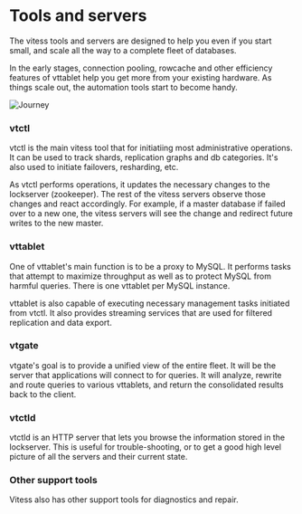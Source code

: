 # Tools and servers
The vitess tools and servers are designed to help you even
if you start small, and scale all the way to a complete fleet
of databases.

In the early stages, connection pooling, rowcache and other
efficiency features of vttablet help you get more from your
existing hardware.
As things scale out, the automation tools start to become handy.

![Journey](https://raw.github.com/youtube/vitess/master/doc/VitessJourney.png)

### vtctl
vtctl is the main vitess tool that for initiatiing most
administrative operations.
It can be used to track shards, replication graphs and
db categories.
It's also used to initiate failovers, resharding, etc.

As vtctl performs operations, it updates the necessary
changes to the lockserver (zookeeper).
The rest of the vitess servers observe those changes
and react accordingly.
For example, if a master database if failed over to a new
one, the vitess servers will see the change and redirect
future writes to the new master.

### vttablet
One of vttablet's main function is to be a proxy to MySQL.
It performs tasks that attempt to maximize throughput as
well as to protect MySQL from harmful queries. There is
one vttablet per MySQL instance.

vttablet is also capable of executing necessary management
tasks initiated from vtctl.
It also provides streaming services that are used for
filtered replication and data export.

### vtgate
vtgate's goal is to provide a unified view of the entire fleet.
It will be the server that applications will connect to for
queries. It will analyze, rewrite and route queries to various
vttablets, and return the consolidated results back to the client.

### vtctld
vtctld is an HTTP server that lets you browse the information stored
in the lockserver.
This is useful for trouble-shooting, or to get a good high
level picture of all the servers and their current state.

### Other support tools
Vitess also has other support tools for diagnostics and repair.
